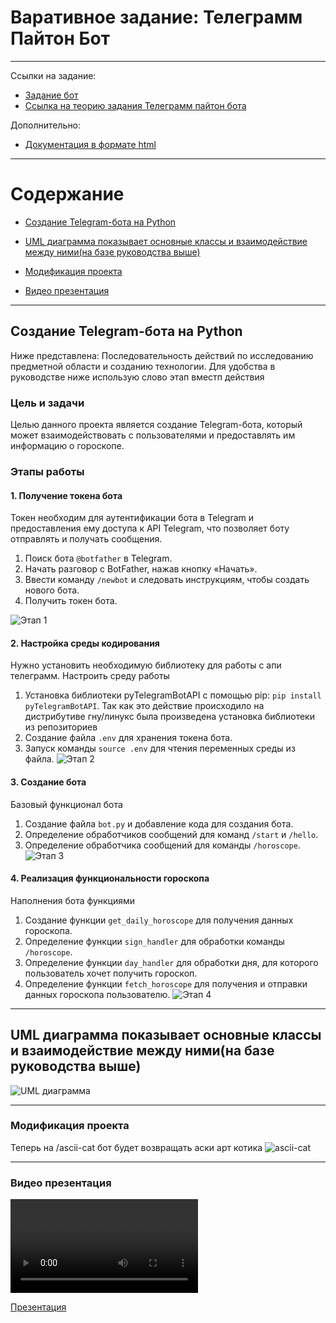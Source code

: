 # Варативное задание: Телеграмм Пайтон Бот

-----

Ссылки на задание:
* [Задание бот](https://github.com/codecrafters-io/build-your-own-x?tab=readme-ov-file#build-your-own-bot)
* [Ссылка на теорию задания Телеграмм пайтон бота](https://www.freecodecamp.org/news/how-to-create-a-telegram-bot-using-python/)

Дополнительно: 
* [Документация в формате html](документация.html)

-----

# Содержание
* [Создание Telegram-бота на Python](https://github.com/weblabsgithb-crypto/practick2025lol/tree/BotTelegramPython/BotTelegramPython#%D1%81%D0%BE%D0%B7%D0%B4%D0%B0%D0%BD%D0%B8%D0%B5-telegram-%D0%B1%D0%BE%D1%82%D0%B0-%D0%BD%D0%B0-python)

* [UML диаграмма показывает основные классы и взаимодействие между ними(на базе руководства выше)](https://github.com/weblabsgithb-crypto/practick2025lol/tree/BotTelegramPython/BotTelegramPython#uml-%D0%B4%D0%B8%D0%B0%D0%B3%D1%80%D0%B0%D0%BC%D0%BC%D0%B0-%D0%BF%D0%BE%D0%BA%D0%B0%D0%B7%D1%8B%D0%B2%D0%B0%D0%B5%D1%82-%D0%BE%D1%81%D0%BD%D0%BE%D0%B2%D0%BD%D1%8B%D0%B5-%D0%BA%D0%BB%D0%B0%D1%81%D1%81%D1%8B-%D0%B8-%D0%B2%D0%B7%D0%B0%D0%B8%D0%BC%D0%BE%D0%B4%D0%B5%D0%B9%D1%81%D1%82%D0%B2%D0%B8%D0%B5-%D0%BC%D0%B5%D0%B6%D0%B4%D1%83-%D0%BD%D0%B8%D0%BC%D0%B8%D0%BD%D0%B0-%D0%B1%D0%B0%D0%B7%D0%B5-%D1%80%D1%83%D0%BA%D0%BE%D0%B2%D0%BE%D0%B4%D1%81%D1%82%D0%B2%D0%B0-%D0%B2%D1%8B%D1%88%D0%B5)

* [Модификация проекта](https://github.com/weblabsgithb-crypto/practick2025lol/tree/BotTelegramPython/BotTelegramPython#%D0%BC%D0%BE%D0%B4%D0%B8%D1%84%D0%B8%D0%BA%D0%B0%D1%86%D0%B8%D1%8F-%D0%BF%D1%80%D0%BE%D0%B5%D0%BA%D1%82%D0%B0)

* [Видео презентация](https://github.com/weblabsgithb-crypto/practick2025lol/tree/BotTelegramPython/BotTelegramPython#%D0%B2%D0%B8%D0%B4%D0%B5%D0%BE-%D0%BF%D1%80%D0%B5%D0%B7%D0%B5%D0%BD%D1%82%D0%B0%D1%86%D0%B8%D1%8F)

-----

## Создание Telegram-бота на Python

Ниже представлена: Последовательность действий по исследованию предметной области и созданию технологии. Для удобства в руководстве ниже использую слово этап вместп действия

### Цель и задачи

Целью данного проекта является создание Telegram-бота, который может взаимодействовать с пользователями и предоставлять им информацию о гороскопе.

### Этапы работы

#### 1. Получение токена бота
Токен необходим для аутентификации бота в Telegram и предоставления ему доступа к API Telegram, что позволяет боту отправлять и получать сообщения.
1. Поиск бота `@botfather` в Telegram.
2. Начать разговор с BotFather, нажав кнопку «Начать».
3. Ввести команду `/newbot` и следовать инструкциям, чтобы создать нового бота.
4. Получить токен бота.

![Этап 1](media/token.png)

#### 2. Настройка среды кодирования
Нужно установить необходимую библиотеку для работы с апи телеграмм. Настроить среду работы
1. Установка библиотеки pyTelegramBotAPI с помощью pip: `pip install pyTelegramBotAPI`. Так как это действие происходило на дистрибутиве гну/линукс была произведена установка библиотеки из репозиториев
2. Создание файла `.env` для хранения токена бота.
3. Запуск команды `source .env` для чтения переменных среды из файла.
![Этап 2](media/library.png)


#### 3. Создание бота
Базовый функционал бота
1. Создание файла `bot.py` и добавление кода для создания бота.
2. Определение обработчиков сообщений для команд `/start` и `/hello`.
3. Определение обработчика сообщений для команды `/horoscope`.
![Этап 3](media/code.png)

#### 4. Реализация функциональности гороскопа
Наполнения бота функциями
1. Создание функции `get_daily_horoscope` для получения данных гороскопа.
2. Определение функции `sign_handler` для обработки команды `/horoscope`.
3. Определение функции `day_handler` для обработки дня, для которого пользователь хочет получить гороскоп.
4. Определение функции `fetch_horoscope` для получения и отправки данных гороскопа пользователю.
![Этап 4](media/func_goroscope.png)

-----

## UML диаграмма показывает основные классы и взаимодействие между ними(на базе руководства выше)
![UML диаграмма](media/bot.png)


-----

### Модификация проекта
Теперь на /ascii-cat бот будет возвращать аски арт котика
![ascii-cat](media/cat.png)

------

### Видео презентация
![Видео презентация](media/video.mp4)

[Презентация](media/presentation.odp)
